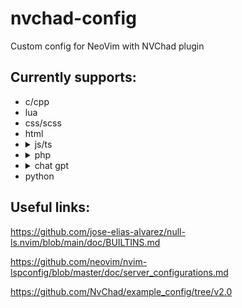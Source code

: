 # nvchad-config

Custom config for NeoVim with NVChad plugin

## Currently supports:

- c/cpp
- lua
- css/scss
- html
- <details>
    <summary>js/ts</summary>
    - JavaScript and TypeScript linting requires eslint config
    - To create one run: <code>npm init @eslint/config</code>
  </details>
- <details>
    <summary>php</summary>
    - Realized through intelephense. Requires .git to work
    - To create one run: <code>git init</code>
    - Requires PHP installed on system for formatter to work
  </details>
- <details>
    <summary>chat gpt</summary>
    - Uses chatgpt.nvim plugin.
    - Requires <code>$OPENAI_API_KEY</code> set as a variable in .bashrc or an input as <code>api_key_cmd</code> setup param.
    - For usage and more info visit: https://github.com/jackmort/chatgpt.nvim
  </details>
- python

## Useful links:

https://github.com/jose-elias-alvarez/null-ls.nvim/blob/main/doc/BUILTINS.md

https://github.com/neovim/nvim-lspconfig/blob/master/doc/server_configurations.md

https://github.com/NvChad/example_config/tree/v2.0
